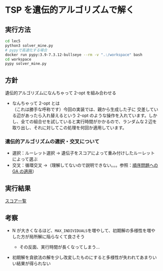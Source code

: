 # TSP を遺伝的アルゴリズムで解く

## 実行方法

```bash
cd lec5
python3 solver_mine.py
# pypyで高速化する場合
docker run pypy:3.9-7.3.12-bullseye --rm -v ".:/workspace" bash
cd workspace
pypy solver_mine.py
```

## 方針

遺伝的アルゴリズムになんちゃって 2-opt を組み合わせる

- なんちゃって 2-opt とは  
   （これは勝手な呼称です）今回の実装では、親から生成した子に 交差している辺があったら入れ替えるという 2-opt のような操作を入れています。しかし、全ての組合せを試していると実行時間がかかるので、ランダムな２辺を取り出し、それに対してこの処理を何回か適用しています。

### 遺伝的アルゴリズムの選択・交叉について

- 選択：ルーレット選択 → 遺伝子をスコアによって重み付けしたルーレットによって選ぶ
- 交叉：循環交叉 →（理解してないので説明できない。。。参照：[順序問題への GA の適用](http://ono-t.d.dooo.jp/GA/GA-order.html)）

## 実行結果

[スコア一覧](./scores.md)

## 考察

- N が大きくなるほど、`MAX_INDIVIDUALS`を増やして、初期解の多様性を増やした方が局所解に陥らなくて良さそう
  - その反面、実行時間が長くなってしまう…

- 初期解を貪欲法の解を少し改変したものにすると多様性が失われてあまりいい結果が得られない
